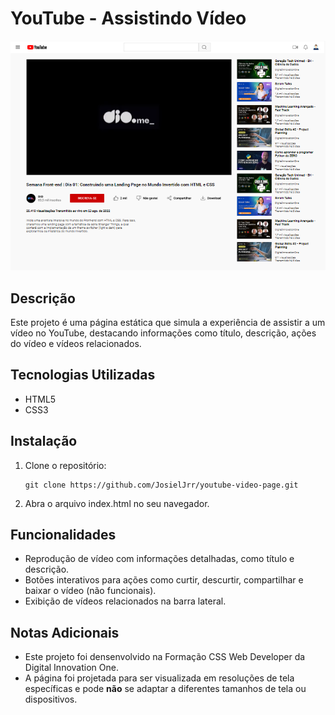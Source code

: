 # YouTube - Assistindo Vídeo

<p align="center">
  <img src="assets/images/videopage.PNG" alt="Interface do YouTube" width=600px>
</p>

## Descrição
Este projeto é uma página estática que simula a experiência de assistir a um vídeo no YouTube, destacando informações como título, descrição, ações do vídeo e vídeos relacionados.

## Tecnologias Utilizadas
- HTML5
- CSS3

## Instalação
1. Clone o repositório:
   ```
   git clone https://github.com/JosielJrr/youtube-video-page.git
   ```
2. Abra o arquivo index.html no seu navegador.

## Funcionalidades
- Reprodução de vídeo com informações detalhadas, como título e descrição.
- Botões interativos para ações como curtir, descurtir, compartilhar e baixar o vídeo (não funcionais).
- Exibição de vídeos relacionados na barra lateral.

## Notas Adicionais 
- Este projeto foi densenvolvido na Formação CSS Web Developer da Digital Innovation One.  
- A página foi projetada para ser visualizada em resoluções de tela específicas e pode **não** se adaptar a diferentes tamanhos de tela ou dispositivos.




